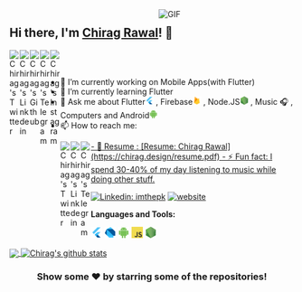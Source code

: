 <img align="right" alt="GIF" src="https://64.media.tumblr.com/58eb397c4e6bf6449c8096a30adf4e5b/tumblr_obtqvv5IWo1vur2auo1_540.gifv" width="240"/>

## Hi there, I'm [Chirag Rawal](https://chirag.design)! 👋
<a href="https://twitter.com/chiragrawa1">
  <img align="left" alt="Chirag's Twitter" width="18px" src="https://cdn.jsdelivr.net/npm/simple-icons@v3/icons/twitter.svg" />
</a>
<a href="https://linkedin.com/in/chiragrawal007">
  <img align="left" alt="Chirag's Linkdein" width="18px" src="https://cdn.jsdelivr.net/npm/simple-icons@v3/icons/linkedin.svg" />
</a>
<a href="https://github.com/HackrHIVe">
  <img align="left" alt="Chirag's Github" width="18px" src="https://cdn.jsdelivr.net/npm/simple-icons@v3/icons/github.svg" />
</a>
<a href="https://t.me/STUNNx">
  <img align="left" alt="Chirag's Telegram" width="18px" src="https://cdn.jsdelivr.net/npm/simple-icons@v3/icons/telegram.svg" />
</a>
<a href="https://instagram.com/chiragrawal007/">
  <img align="left" alt="Chirag's Instagram" width="18px" src="https://cdn.jsdelivr.net/npm/simple-icons@v3/icons/instagram.svg" />
</a>

<br/>
<br/>

- 🔭 I’m currently working on Mobile Apps(with Flutter)
- 🌱 I’m currently learning Flutter
- 💬 Ask me about Flutter<code><img height="15" src="https://raw.githubusercontent.com/github/explore/80688e429a7d4ef2fca1e82350fe8e3517d3494d/topics/flutter/flutter.png"></code> , Firebase<code><img height="15" src="https://raw.githubusercontent.com/github/explore/80688e429a7d4ef2fca1e82350fe8e3517d3494d/topics/firebase/firebase.png"></code>   , Node.JS<code><img height="15" src="https://raw.githubusercontent.com/github/explore/80688e429a7d4ef2fca1e82350fe8e3517d3494d/topics/nodejs/nodejs.png"></code> , Music 🎧 , Computers and Android<code><img height="15" src="https://raw.githubusercontent.com/github/explore/80688e429a7d4ef2fca1e82350fe8e3517d3494d/topics/android/android.png"></code> 
- 📫 How to reach me: 
<a href="https://twitter.com/chiragrawa1">
  <img align="left" alt="Chirag's Twitter" width="18px" src="https://cdn.jsdelivr.net/npm/simple-icons@v3/icons/twitter.svg" />
</a>
<a href="https://linkedin.com/in/chiragrawal007">
  <img align="left" alt="Chirag's Linkdein" width="18px" src="https://cdn.jsdelivr.net/npm/simple-icons@v3/icons/linkedin.svg" />
<a href="https://t.me/STUNNx">
  <img align="left" alt="Chirag's Telegram" width="18px" src="https://cdn.jsdelivr.net/npm/simple-icons@v3/icons/telegram.svg" />
- 📄 Resume : [Resume: Chirag Rawal](https://chirag.design/resume.pdf)
- ⚡ Fun fact: I spend 30-40% of my day listening to music while doing other stuff.

[![Linkedin: imthepk](https://img.shields.io/badge/-chiragrawal007-blue?style=flat-square&logo=Linkedin&logoColor=white&link=https://www.linkedin.com/in/chiragrawal007/)](https://www.linkedin.com/in/chiragrawal007)
[![website](https://img.shields.io/badge/PortfolioWebsite-chirag.design-2648ff?style=flat-square&logo=google-chrome)](https://chirag.design)

**Languages and Tools:**  

<code><img height="20" src="https://raw.githubusercontent.com/github/explore/80688e429a7d4ef2fca1e82350fe8e3517d3494d/topics/flutter/flutter.png"></code>
<code><img height="20" src="https://raw.githubusercontent.com/github/explore/80688e429a7d4ef2fca1e82350fe8e3517d3494d/topics/dart/dart.png"></code>
<code><img height="20" src="https://raw.githubusercontent.com/github/explore/80688e429a7d4ef2fca1e82350fe8e3517d3494d/topics/android/android.png"></code>
<code><img height="20" src="https://raw.githubusercontent.com/github/explore/80688e429a7d4ef2fca1e82350fe8e3517d3494d/topics/javascript/javascript.png"></code>
<code><img height="20" src="https://raw.githubusercontent.com/github/explore/80688e429a7d4ef2fca1e82350fe8e3517d3494d/topics/nodejs/nodejs.png"></code>    

<a href="https://github.com/HackrHIVE">
  <img align="center" src="https://github-readme-stats.vercel.app/api/top-langs/?username=HackrHIVE&theme=dracula" />
</a>
<a href="https://github.com/HackrHIVE">
 <img align="center" src="https://github-readme-stats.vercel.app/api?username=HackrHIVE&show_icons=true&theme=dracula&line_height=27" alt="Chirag's github stats"/>
</a>

<div align="center">

### Show some ❤️ by starring some of the repositories!

</div>

